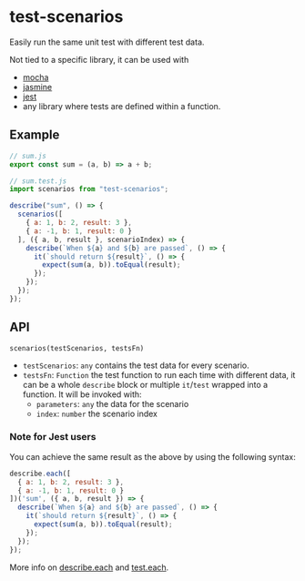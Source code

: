 # test-scenarios

Easily run the same unit test with different test data.

Not tied to a specific library, it can be used with

- [mocha](https://mochajs.org/)
- [jasmine](https://jasmine.github.io/)
- [jest](https://facebook.github.io/jest/)
- any library where tests are defined within a function.

## Example

```js
// sum.js
export const sum = (a, b) => a + b;

// sum.test.js
import scenarios from "test-scenarios";

describe("sum", () => {
  scenarios([
    { a: 1, b: 2, result: 3 },
    { a: -1, b: 1, result: 0 }
  ], ({ a, b, result }, scenarioIndex) => {
    describe(`When ${a} and ${b} are passed`, () => {
      it(`should return ${result}`, () => {
        expect(sum(a, b)).toEqual(result);
      });
    });
  });
});
```

## API

`scenarios(testScenarios, testsFn)`

- `testScenarios`: `any` contains the test data for every scenario.
- `testsFn`: `Function` the test function to run each time with different data, it can be a whole `describe` block or multiple `it`/`test` wrapped into a function. It will be invoked with:
  - `parameters`: `any` the data for the scenario
  - `index`: `number` the scenario index

### Note for Jest users

You can achieve the same result as the above by using the following syntax:

```js
describe.each([
  { a: 1, b: 2, result: 3 },
  { a: -1, b: 1, result: 0 }
])('sum', ({ a, b, result }) => {
  describe(`When ${a} and ${b} are passed`, () => {
    it(`should return ${result}`, () => {
      expect(sum(a, b)).toEqual(result);
    });
  });
});
```

More info on [describe.each](https://facebook.github.io/jest/docs/en/api.html#describeeachtable-name-fn) and [test.each](https://facebook.github.io/jest/docs/en/api.html#testeachtable-name-fn).
